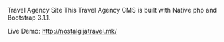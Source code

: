 Travel Agency Site
This Travel Agency CMS is built with Native php and Bootstrap 3.1.1.

Live Demo: http://nostalgijatravel.mk/

